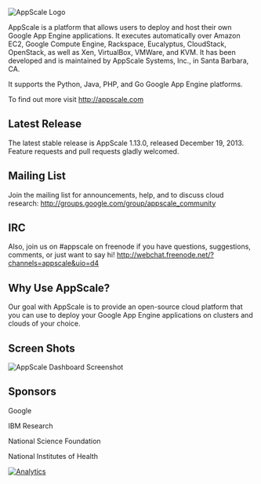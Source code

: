 ![AppScale Logo](http://www.appscale.com/assets/img/logos/appscale-logo.jpg)

AppScale is a platform that allows users to deploy and host their 
own Google App Engine applications. It executes automatically over 
Amazon EC2, Google Compute Engine, Rackspace, Eucalyptus, CloudStack,
OpenStack, as well as Xen, VirtualBox, VMWare, and KVM. It has been
developed and is maintained by AppScale Systems, Inc., in Santa
Barbara, CA.

It supports the Python, Java, PHP, and Go
Google App Engine platforms.

To find out more visit http://appscale.com

## Latest Release ##
The latest stable release is AppScale 1.13.0, released December 19, 2013.
Feature requests and pull requests gladly welcomed.

## Mailing List ##
Join the mailing list for announcements, help, and to discuss 
cloud research: http://groups.google.com/group/appscale_community

## IRC ##
Also, join us on #appscale on freenode if you have questions, suggestions, 
comments, or just want to say hi!
http://webchat.freenode.net/?channels=appscale&uio=d4

## Why Use AppScale? ##
Our goal with AppScale is to provide an open-source cloud platform that you 
can use to deploy your Google App Engine applications on clusters and clouds of your choice.    

## Screen Shots ##
![AppScale Dashboard Screenshot](https://s3.amazonaws.com/appscale_CDN/images/dashboard_scrteenshot.jpg)

## Sponsors ##
Google

IBM Research

National Science Foundation

National Institutes of Health

[![Analytics](https://ga-beacon.appspot.com/UA-39403730-2/AppScale/appscale)](https://github.com/appscale/appscale)
